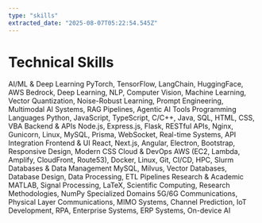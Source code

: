 ```yaml
---
type: "skills"
extracted_date: "2025-08-07T05:22:54.545Z"
---
```


# Technical Skills

AI/ML & Deep Learning
PyTorch, TensorFlow, LangChain, HuggingFace, AWS Bedrock, Deep Learning, NLP, Computer Vision, Machine Learning, Vector Quantization, Noise-Robust Learning, Prompt Engineering, Multimodal AI Systems, RAG Pipelines, Agentic AI Tools
Programming Languages
Python, JavaScript, TypeScript, C/C++, Java, SQL, HTML, CSS, VBA
Backend & APIs
Node.js, Express.js, Flask, RESTful APIs, Nginx, Gunicorn, Linux, MySQL, Prisma, WebSocket, Real-time Systems, API Integration
Frontend & UI
React, Next.js, Angular, Electron, Bootstrap, Responsive Design, Modern CSS
Cloud & DevOps
AWS (EC2, Lambda, Amplify, CloudFront, Route53), Docker, Linux, Git, CI/CD, HPC, Slurm
Databases & Data Management
MySQL, Milvus, Vector Databases, Database Design, Data Processing, ETL Pipelines
Research & Academic
MATLAB, Signal Processing, LaTeX, Scientific Computing, Research Methodologies, NumPy
Specialized Domains
5G/6G Communications, Physical Layer Communications, MIMO Systems, Channel Prediction, IoT Development, RPA, Enterprise Systems, ERP Systems, On-device AI
